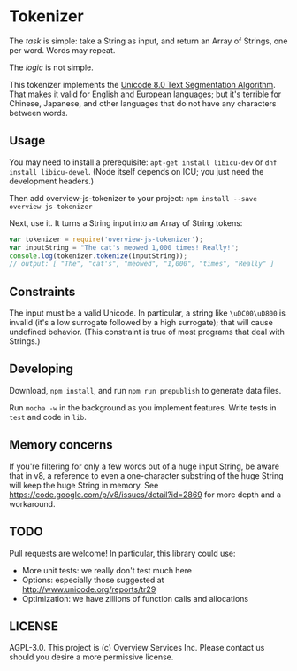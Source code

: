 Tokenizer
=========

The _task_ is simple: take a String as input, and return an Array of Strings,
one per word. Words may repeat.

The _logic_ is not simple.

This tokenizer implements the
[Unicode 8.0 Text Segmentation Algorithm](http://www.unicode.org/reports/tr29/).
That makes it valid for English and European languages; but it's terrible for
Chinese, Japanese, and other languages that do not have any characters between
words.

Usage
-----

You may need to install a prerequisite: `apt-get install libicu-dev` or
`dnf install libicu-devel`. (Node itself depends on ICU; you just need the
development headers.)

Then add overview-js-tokenizer to your project:
`npm install --save overview-js-tokenizer`

Next, use it. It turns a String input into an Array of String tokens:

```javascript
var tokenizer = require('overview-js-tokenizer');
var inputString = "The cat's meowed 1,000 times! Really!";
console.log(tokenizer.tokenize(inputString));
// output: [ "The", "cat's", "meowed", "1,000", "times", "Really" ]
```

Constraints
-----------

The input must be a valid Unicode. In particular, a string like `\uDC00\uD800`
is invalid (it's a low surrogate followed by a high surrogate); that will cause
undefined behavior. (This constraint is true of most programs that deal with
Strings.)

Developing
----------

Download, `npm install`, and run `npm run prepublish` to generate data files.

Run `mocha -w` in the background as you implement features. Write tests in
`test` and code in `lib`.

Memory concerns
---------------

If you're filtering for only a few words out of a huge input String, be aware
that in v8, a reference to even a one-character substring of the huge String
will keep the huge String in memory. See
https://code.google.com/p/v8/issues/detail?id=2869 for more depth and a
workaround.

TODO
----

Pull requests are welcome! In particular, this library could use:

* More unit tests: we really don't test much here
* Options: especially those suggested at http://www.unicode.org/reports/tr29
* Optimization: we have zillions of function calls and allocations

LICENSE
-------

AGPL-3.0. This project is (c) Overview Services Inc. Please contact us should
you desire a more permissive license.
